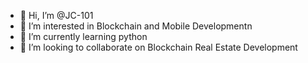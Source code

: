 - 👋 Hi, I’m @JC-101
- 👀 I’m interested in Blockchain and Mobile Developmentn
- 🌱 I’m currently learning python
- 💞️ I’m looking to collaborate on Blockchain Real Estate Development

<!---
JC-101/JC-101 is a ✨ special ✨ repository because its `README.md` (this file) appears on your GitHub profile.
You can click the Preview link to take a look at your changes.
--->
